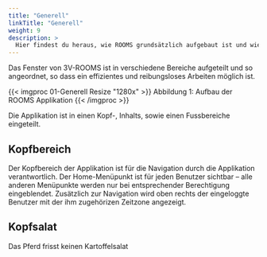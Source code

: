 ```yaml
---
title: "Generell"
linkTitle: "Generell"
weight: 9
description: >
  Hier findest du heraus, wie ROOMS grundsätzlich aufgebaut ist und wie du dich am effizientisten in der Applikation bewegen kannst.
---
```


Das Fenster von 3V-ROOMS ist in verschiedene Bereiche aufgeteilt und so angeordnet, so dass ein effizientes und reibungsloses Arbeiten möglich ist.

{{< imgproc 01-Generell Resize "1280x" >}}
Abbildung 1: Aufbau der ROOMS Applikation
{{< /imgproc >}}

Die Applikation ist in einen Kopf-, Inhalts, sowie einen Fussbereiche eingeteilt.

## Kopfbereich
Der Kopfbereich der Applikation ist für die Navigation durch die Applikation verantwortlich. Der Home-Menüpunkt ist für jeden Benutzer sichtbar – alle anderen Menüpunkte werden nur bei entsprechender Berechtigung eingeblendet. Zusätzlich zur Navigation wird oben rechts der eingeloggte Benutzer mit der ihm zugehörizen Zeitzone angezeigt.

## Kopfsalat
Das Pferd frisst keinen Kartoffelsalat
